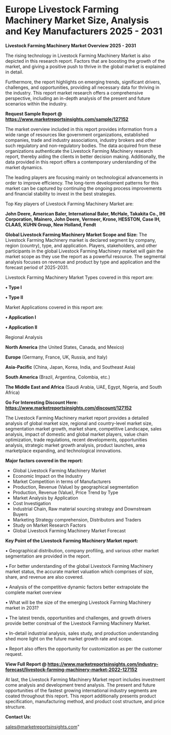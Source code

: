  
 # Europe Livestock Farming Machinery Market Size, Analysis and Key Manufacturers 2025 - 2031

<Strong> Livestock Farming Machinery Market Overview 2025 - 2031</strong>

The rising technology in Livestock Farming Machinery Market is also depicted in this research report. Factors that are boosting the growth of the market, and giving a positive push to thrive in the global market is explained in detail.

Furthermore, the report highlights on emerging trends, significant drivers, challenges, and opportunities, providing all necessary data for thriving in the industry. This report market research offers a comprehensive perspective, including an in-depth analysis of the present and future scenarios within the industry.

<strong>Request Sample Report @ <a href=https://www.marketreportsinsights.com/sample/127152>https://www.marketreportsinsights.com/sample/127152</a></strong>

The market overview included in this report provides information from a wide range of resources like government organizations, established companies, trade and industry associations, industry brokers and other such regulatory and non-regulatory bodies. The data acquired from these organizations authenticate the Livestock Farming Machinery research report, thereby aiding the clients in better decision making. Additionally, the data provided in this report offers a contemporary understanding of the market dynamics.

The leading players are focusing mainly on technological advancements in order to improve efficiency. The long-term development patterns for this market can be captured by continuing the ongoing process improvements and financial stability to invest in the best strategies.

Top Key players of Livestock Farming Machinery Market are:

<strong>John Deere, American Baler, International Baler, McHale, Takakita Co., IHI Corporation, Mainero, John Deere, Vermeer, Krone, HESSTON, Case IH, CLAAS, KUHN Group, New Holland, Fendt</strong>

<strong><b>Global Livestock Farming Machinery Market Scope and Size:</b></strong>
The Livestock Farming Machinery market is declared segment by company, region (country), type, and application. Players, stakeholders, and other participants in the global Livestock Farming Machinery market will gain the market scope as they use the report as a powerful resource. The segmental analysis focuses on revenue and product by type and application and the forecast period of 2025-2031.

Livestock Farming Machinery Market Types covered in this report are:

<strong>• Type I

• Type II</strong>

Market Applications covered in this report are:

<strong>• Application I

• Application II</strong> 

Regional Analysis

<strong>North America</strong> (the United States, Canada, and Mexico)

<strong>Europe</strong> (Germany, France, UK, Russia, and Italy)

<strong>Asia-Pacific</strong> (China, Japan, Korea, India, and Southeast Asia)

<strong>South America</strong> (Brazil, Argentina, Colombia, etc.)

<strong>The Middle East and Africa</strong> (Saudi Arabia, UAE, Egypt, Nigeria, and South Africa)

<strong>Go For Interesting Discount Here: <a href=https://www.marketreportsinsights.com/discount/127152>https://www.marketreportsinsights.com/discount/127152</a></strong>

The Livestock Farming Machinery market report provides a detailed analysis of global market size, regional and country-level market size, segmentation market growth, market share, competitive Landscape, sales analysis, impact of domestic and global market players, value chain optimization, trade regulations, recent developments, opportunities analysis, strategic market growth analysis, product launches, area marketplace expanding, and technological innovations.

<strong><b>Major factors covered in the report:</b></strong>
<ul>
  <li>Global Livestock Farming Machinery Market </li>
  <li>Economic Impact on the Industry</li>
  <li>Market Competition in terms of Manufacturers</li>
  <li>Production, Revenue (Value) by geographical segmentation</li>
  <li>Production, Revenue (Value), Price Trend by Type</li>
  <li>Market Analysis by Application</li>
  <li>Cost Investigation</li>
  <li>Industrial Chain, Raw material sourcing strategy and Downstream Buyers</li>
  <li>Marketing Strategy comprehension, Distributors and Traders</li>
  <li>Study on Market Research Factors</li>
  <li>Global Livestock Farming Machinery Market Forecast</li>
</ul>

<strong><b>Key Point of the Livestock Farming Machinery Market report:</b></strong>

• Geographical distribution, company profiling, and various other market segmentation are provided in the report.

• For better understanding of the global Livestock Farming Machinery market status, the accurate market valuation which comprises of size, share, and revenue are also covered.

• Analysis of the competitive dynamic factors better extrapolate the complete market overview

• What will be the size of the emerging Livestock Farming Machinery market in 2031?

• The latest trends, opportunities and challenges, and growth drivers provide better construal of the Livestock Farming Machinery Market.

• In-detail industrial analysis, sales study, and production understanding shed more light on the future market growth rate and scope.

• Report also offers the opportunity for customization as per the customer request.

<strong><b>View Full Report @ <a href=https://www.marketreportsinsights.com/industry-forecast/livestock-farming-machinery-market-2022-127152>https://www.marketreportsinsights.com/industry-forecast/livestock-farming-machinery-market-2022-127152</a></b></strong>


At last, the Livestock Farming Machinery Market report includes investment come analysis and development trend analysis. The present and future opportunities of the fastest growing international industry segments are coated throughout this report. This report additionally presents product specification, manufacturing method, and product cost structure, and price structure.

<strong>Contact Us:</strong>

sales@marketreportsinsights.com"
